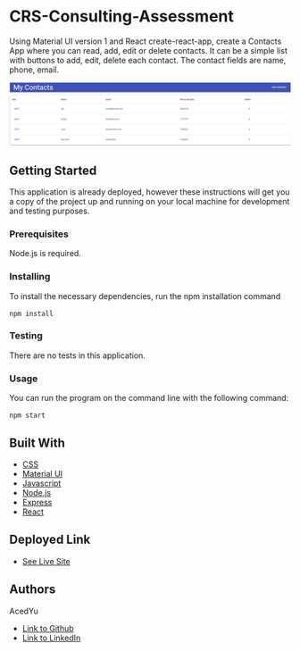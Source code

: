 # CRS-Consulting-Assessment

Using Material UI version 1 and React create-react-app, create a Contacts App where you can read, add, edit or delete contacts. It can be a simple list with buttons to add, edit, delete each contact. The contact fields are name, phone, email.

![Image](crsconsulting.png)

## Getting Started

This application is already deployed, however these instructions will get you a copy of the project up and running on your local machine for development and testing purposes.

### Prerequisites

Node.js is required.

### Installing

To install the necessary dependencies, run the npm installation command

```
npm install
```

### Testing

There are no tests in this application.

### Usage

You can run the program on the command line with the following command:

```
npm start
```

## Built With

- [CSS](https://developer.mozilla.org/en-US/docs/Web/CSS)
- [Material UI](https://mui.com/)
- [Javascript](https://developer.mozilla.org/en-US/docs/Web/JavaScript)
- [Node.js](https://nodejs.org/en/docs/)
- [Express](https://expressjs.com/)
- [React](https://reactjs.org/)

## Deployed Link

- [See Live Site]()

## Authors

AcedYu

- [Link to Github](https://github.com/AcedYu)
- [Link to LinkedIn](https://www.linkedin.com/in/alex-yu-3712811b9/)
